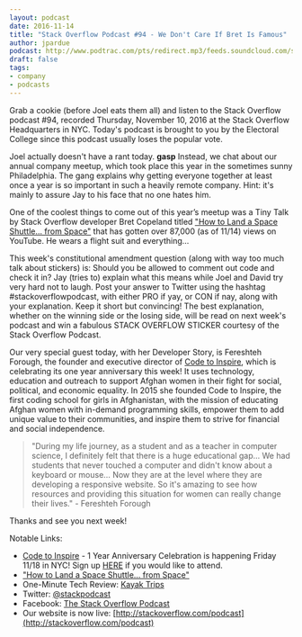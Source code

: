 ```yaml
---
layout: podcast
date: 2016-11-14
title: "Stack Overflow Podcast #94 - We Don't Care If Bret Is Famous"
author: jpardue
podcast: http://www.podtrac.com/pts/redirect.mp3/feeds.soundcloud.com/stream/293017571-stack-exchange-stack-overflow-podcast-94-we-dont-care-if-bret-is-famous.mp3
draft: false
tags:
- company
- podcasts
---
```


Grab a cookie (before Joel eats them all) and listen to the Stack Overflow podcast #94, recorded Thursday, November 10, 2016 at the Stack Overflow Headquarters in NYC. Today's podcast is brought to you by the Electoral College since this podcast usually loses the popular vote.

Joel actually doesn't have a rant today. **gasp** Instead, we chat about our annual company meetup, which took place this year in the sometimes sunny Philadelphia. The gang explains why getting everyone together at least once a year is so important in such a heavily remote company. Hint: it's mainly to assure Jay to his face that no one hates him. 

One of the coolest things to come out of this year’s meetup was a Tiny Talk by Stack Overflow developer Bret Copeland titled ["How to Land a Space Shuttle… from Space"](https://www.youtube.com/watch?v=Jb4prVsXkZU) that has gotten over 87,000 (as of 11/14) views on YouTube. He wears a flight suit and everything…

This week's constitutional amendment question (along with way too much talk about stickers) is: Should you be allowed to comment out code and check it in? Jay (tries to) explain what this means while Joel and David try very hard not to laugh. Post your answer to Twitter using the hashtag #stackoverflowpodcast, with either PRO if yay, or CON if nay, along with your explanation. Keep it short but convincing! The best explanation, whether on the winning side or the losing side, will be read on next week's podcast and win a fabulous STACK OVERFLOW STICKER courtesy of the Stack Overflow Podcast.

Our very special guest today, with her Developer Story, is Fereshteh Forough, the founder and executive director of [Code to Inspire](http://codetoinspire.org/), which is celebrating its one year anniversary this week! It uses technology, education and outreach to support Afghan women in their fight for social, political, and economic equality. In 2015 she founded Code to Inspire, the first coding school for girls in Afghanistan, with the mission of educating Afghan women with in-demand programming skills, empower them to add unique value to their communities, and inspire them to strive for financial and social independence. 

>"During my life journey, as a student and as a teacher in computer science, I definitely felt that there is a huge educational gap... We had students that never touched a computer and didn't know about a keyboard or mouse… Now they are at the level where they are developing a responsive website. So it's amazing to see how resources and providing this situation for women can really change their lives." - Fereshteh Forough

Thanks and see you next week!

Notable Links:

* [Code to Inspire](http://codetoinspire.org/) - 1 Year Anniversary Celebration is happening Friday 11/18 in NYC! Sign up [HERE](https://www.eventbrite.com/e/code-to-inspire-first-annual-graduation-ceremony-tickets-28532734176) if you would like to attend.
* ["How to Land a Space Shuttle… from Space"](https://www.youtube.com/watch?v=Jb4prVsXkZU)
* One-Minute Tech Review: [Kayak Trips](https://www.kayak.com/trips)
* Twitter: [@stackpodcast](https://twitter.com/stackpodcast) 
* Facebook: [The Stack Overflow Podcast](https://www.facebook.com/stackoverflowpodcast/)
* Our website is now live: [http://stackoverflow.com/podcast](http://stackoverflow.com/podcast)
